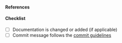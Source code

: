 <!-- A clear and concise description of the changes introduced by this pull request. -->

#### References
<!-- Link any applicable issues/pull requests here, with a brief description explaining why. -->

#### Checklist
<!-- For completed items, change [ ] to [x]. -->
- [ ] Documentation is changed or added (if applicable)
- [ ] Commit message follows the [commit guidelines](https://dev.bastionbot.org/contributing/pulls/#commit-message-guidelines)
